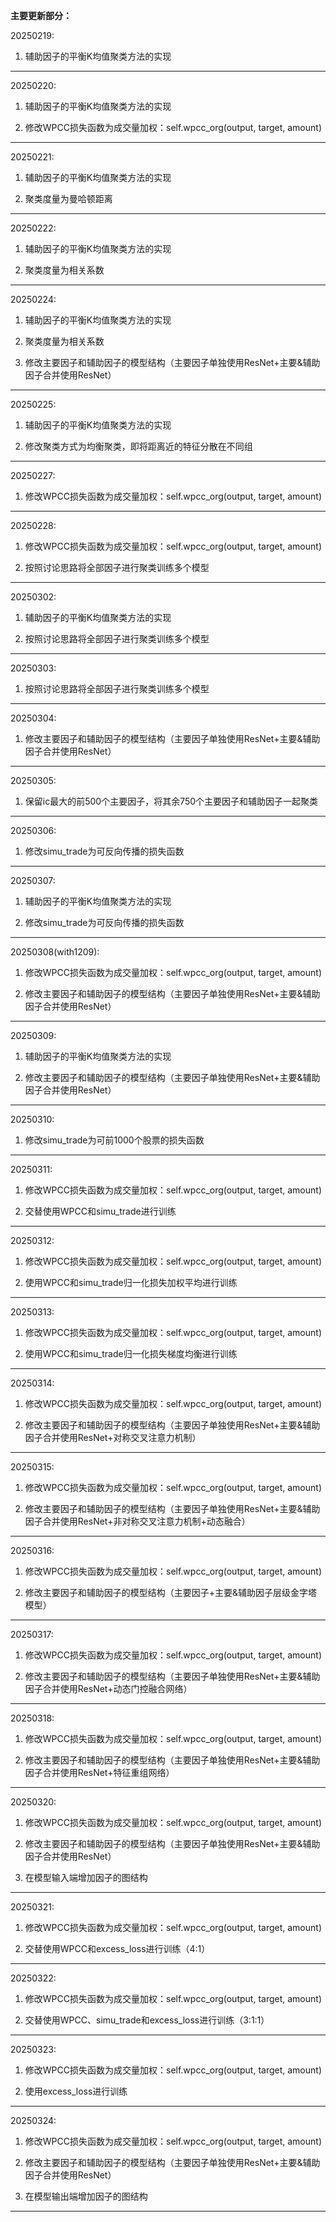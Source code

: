 **主要更新部分：**

20250219:

1. 辅助因子的平衡K均值聚类方法的实现

---

20250220:

1. 辅助因子的平衡K均值聚类方法的实现

2. 修改WPCC损失函数为成交量加权：self.wpcc_org(output, target, amount)

---

20250221:

1. 辅助因子的平衡K均值聚类方法的实现

2. 聚类度量为曼哈顿距离

---

20250222:

1. 辅助因子的平衡K均值聚类方法的实现

2. 聚类度量为相关系数

---

20250224:

1. 辅助因子的平衡K均值聚类方法的实现

2. 聚类度量为相关系数

3. 修改主要因子和辅助因子的模型结构（主要因子单独使用ResNet+主要&辅助因子合并使用ResNet）

---

20250225:

1. 辅助因子的平衡K均值聚类方法的实现

2. 修改聚类方式为均衡聚类，即将距离近的特征分散在不同组

---

20250227:

1. 修改WPCC损失函数为成交量加权：self.wpcc_org(output, target, amount)

---

20250228:

1. 修改WPCC损失函数为成交量加权：self.wpcc_org(output, target, amount)

2. 按照讨论思路将全部因子进行聚类训练多个模型

---

20250302:

1. 辅助因子的平衡K均值聚类方法的实现

2. 按照讨论思路将全部因子进行聚类训练多个模型

---

20250303:

1. 按照讨论思路将全部因子进行聚类训练多个模型

---

20250304:

1. 修改主要因子和辅助因子的模型结构（主要因子单独使用ResNet+主要&辅助因子合并使用ResNet）

---

20250305:

1. 保留ic最大的前500个主要因子，将其余750个主要因子和辅助因子一起聚类

---

20250306:

1. 修改simu_trade为可反向传播的损失函数

---

20250307:

1. 辅助因子的平衡K均值聚类方法的实现

2. 修改simu_trade为可反向传播的损失函数

---

20250308(with1209):

1. 修改WPCC损失函数为成交量加权：self.wpcc_org(output, target, amount)

2. 修改主要因子和辅助因子的模型结构（主要因子单独使用ResNet+主要&辅助因子合并使用ResNet）

---

20250309:

1. 辅助因子的平衡K均值聚类方法的实现

2. 修改主要因子和辅助因子的模型结构（主要因子单独使用ResNet+主要&辅助因子合并使用ResNet）

---

20250310:

1. 修改simu_trade为可前1000个股票的损失函数

---

20250311:

1. 修改WPCC损失函数为成交量加权：self.wpcc_org(output, target, amount)

2. 交替使用WPCC和simu_trade进行训练

---

20250312:

1. 修改WPCC损失函数为成交量加权：self.wpcc_org(output, target, amount)

2. 使用WPCC和simu_trade归一化损失加权平均进行训练

---

20250313:

1. 修改WPCC损失函数为成交量加权：self.wpcc_org(output, target, amount)

2. 使用WPCC和simu_trade归一化损失梯度均衡进行训练

---

20250314:

1. 修改WPCC损失函数为成交量加权：self.wpcc_org(output, target, amount)

2. 修改主要因子和辅助因子的模型结构（主要因子单独使用ResNet+主要&辅助因子合并使用ResNet+对称交叉注意力机制）

---

20250315:

1. 修改WPCC损失函数为成交量加权：self.wpcc_org(output, target, amount)

2. 修改主要因子和辅助因子的模型结构（主要因子单独使用ResNet+主要&辅助因子合并使用ResNet+非对称交叉注意力机制+动态融合）

---

20250316:

1. 修改WPCC损失函数为成交量加权：self.wpcc_org(output, target, amount)

2. 修改主要因子和辅助因子的模型结构（主要因子+主要&辅助因子层级金字塔模型）

---

20250317:

1. 修改WPCC损失函数为成交量加权：self.wpcc_org(output, target, amount)

2. 修改主要因子和辅助因子的模型结构（主要因子单独使用ResNet+主要&辅助因子合并使用ResNet+动态门控融合网络）

---

20250318:

1. 修改WPCC损失函数为成交量加权：self.wpcc_org(output, target, amount)

2. 修改主要因子和辅助因子的模型结构（主要因子单独使用ResNet+主要&辅助因子合并使用ResNet+特征重组网络）

---

20250320:

1. 修改WPCC损失函数为成交量加权：self.wpcc_org(output, target, amount)

2. 修改主要因子和辅助因子的模型结构（主要因子单独使用ResNet+主要&辅助因子合并使用ResNet）

3. 在模型输入端增加因子的图结构

---

20250321:

1. 修改WPCC损失函数为成交量加权：self.wpcc_org(output, target, amount)

2. 交替使用WPCC和excess_loss进行训练（4:1）

---

20250322:

1. 修改WPCC损失函数为成交量加权：self.wpcc_org(output, target, amount)

2. 交替使用WPCC、simu_trade和excess_loss进行训练（3:1:1）

---

20250323:

1. 修改WPCC损失函数为成交量加权：self.wpcc_org(output, target, amount)

2. 使用excess_loss进行训练

---

20250324:

1. 修改WPCC损失函数为成交量加权：self.wpcc_org(output, target, amount)

2. 修改主要因子和辅助因子的模型结构（主要因子单独使用ResNet+主要&辅助因子合并使用ResNet）

3. 在模型输出端增加因子的图结构

---

